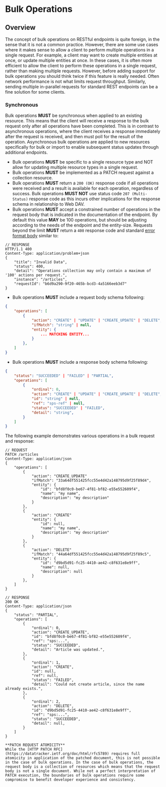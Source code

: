 # Bulk Operations

## Overview

The concept of bulk operations on RESTful endpoints is quite foreign, in the sense that it is not a common practice. However, there are some use cases where it makes sense to allow a client to perform multiple operations in a single request. For example, a client may want to create multiple entities at once, or update multiple entities at once. In these cases, it is often more efficient to allow the client to perform these operations in a single request, rather than making multiple requests. However, before adding support for bulk operations you should think twice if this feature is really needed. Often network performance is not what limits request throughput. Similarly, sending multiple in-parallel requests for standard REST endpoints can be a fine solution for some clients.

### Synchronous

Bulk operations **MUST** be synchronous when applied to an existing resource. This means that the client will receive a response to the bulk request only after all operations have been completed. This is in contrast to asynchronous operations, where the client receives a response immediately after the request is received, and then must poll for the result of the operation. Asynchronous bulk operations are applied to new resources specifically for bulk or import to enable subsequent status updates through additional endpoints.

- Bulk operations **MUST** be specific to a single resource type and NOT allow for updating multiple resource types in a single request.
- Bulk operations **MUST** be implemented as a PATCH request against a collection resource.
- Bulk operations **MUST** return a `200 (OK)` response code if all operations were received and a result is available for each operation, regardless of success. Bulk operations **MUST NOT** use status code `207 (Multi-Status)` response code as this incurs other implications for the response schema in relationship to Web DAV.
- Bulk operations **MUST** accept a constrained number of operations in the request body that is indicated in the documentation of the endpoint. By default this value **MAY** be 100 operations, but should be adjusting according to the needs of the endpoint and the entity-size. Requests beyond the limit **MUST** return a `400` response code and standard [error format body](errors.md) similar to:
```
// RESPONSE
HTTP/1.1 400
Content-Type: application/problem+json
{
    "title": "Invalid Data",
    "status": 400,
    "detail": "Operations collection may only contain a maximum of '100' actions per request.",
    "instance": "/articles",
    "requestId": "b6d9a290-9f20-465b-bcd3-4a5166eeb3d7"
}
```

- Bulk operations **MUST** include a request body schema following: 
```json
{
    "operations": [
        {
            "action": "CREATE" | "UPDATE" | "CREATE_UPDATE" | "DELETE",     // indicate intent of operation
            "ifMatch": "string" | null,                                     // if-match is an optional ETag that can be passed for optimistic concurrency
            "entity": {
                ... MATCHING ENTITY...                                      // must match entity schema resource from the collection
            }                                                               // schema on entity is static and not dynamic
        },
    ]
}
```

- Bulk operations **MUST** include a response body schema following:
```json
{
    "status": "SUCCEEDED" | "FAILED" | "PARTIAL",                           // overall status of bulk operation, partial indicating 
    "operations": [                                                         // there are some operations that failed and succeeded
        {
            "ordinal": 0,                                                   // position in original ordered operation collection
            "action": "CREATE" | "UPDATE" | "CREATE_UPDATE" | "DELETE",     // repeat action type
            "id": "string" | null,                                          // the associated id of the entity, if available
            "ref": "sps-ref" | null,                                        // the associated sps-ref URN entity, if applicable
            "status": "SUCCEEDED" | "FAILED",                               // status of individual operation
            "detail": "string",                                             // indicates details on the operation result, such as a error message.
        }
    ]
}
```

The following example demonstrates various operations in a bulk request and response:

```
// REQUEST
PATCH /articles
Content-Type: application/json
{
    "operations": [
        {
            "action": "CREATE_UPDATE"
            "ifMatch": "33a64df551425fcc55e4d42a148795d9f25f89d4",
            "entity": {
                "id": "bfd8f0c0-be67-4f81-bf82-e55e552609f4",
                "name": "my name",
                "description": "my description"
            }
        },
        {
            "action": "CREATE"  
            "entity": {
                "id": null,
                "name": "my name",
                "description": "my description"
            }
        },
        {
            "action": "DELETE" 
            "ifMatch": "44a64df551425fcc55e4d42a148795d9f25f89c5",     
            "entity": {
                "id": "d9bd5d91-fc25-4410-ae42-c8f631e8e9ff",
                "name": null,
                "description": null
            }
        },
    ]
}
 
// RESPONSE
200 OK
Content-Type: application/json
{
    "status": "PARTIAL",                                 
    "operations": [
        {
            "ordinal": 0,
            "action": "CREATE_UPDATE",
            "id": "bfd8f0c0-be67-4f81-bf82-e55e552609f4",
            "ref": "sps:...",
            "status": "SUCCEEDED",                         
            "detail": "Article was updated.",  
        },
        {
            "ordinal": 1,
            "action": "CREATE",
            "id": null,
            "ref": null,
            "status": "FAILED",                         
            "detail": "Could not create article, since the name already exists.",  
        },
        {
            "ordinal": 2,
            "action": "DELETE",
            "id": "d9bd5d91-fc25-4410-ae42-c8f631e8e9ff",
            "ref": "sps:...",
            "status": "SUCCEEDED",                         
            "detail": null,  
        }
    ]
}
```

```note
**PATCH REQUEST ATOMICITY**
While the [HTTP PATCH RFC](https://datatracker.ietf.org/doc/html/rfc5789) requires full atomicity in application of the patched document, this is not possible in the case of bulk operations. In the case of bulk operations, the request body is a collection of resources which means that the request body is not a single document. While not a perfect interpretation of PATCH execution, the boundaries of bulk operations require some compromise to benefit developer experience and consistency.
```